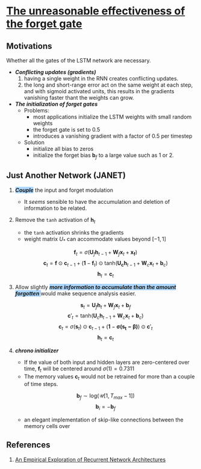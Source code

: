 # [The unreasonable effectiveness of the forget gate](https://arxiv.org/abs/1804.04849)

## Motivations

Whether all the gates of the LSTM network are necessary.

* _**Conflicting updates (gradients)**_
  1. having a single weight in the RNN creates conflicting updates.
  2. the long and short-range error act on the same weight at each step, and with sigmoid activated units, this results in the gradients vanishing faster thant the weights can grow.
* _**The initialization of forget gates**_
  * Problems:
    * most applications initialize the LSTM weights with small random weights
    * the forget gate is set to 0.5
    * introduces a vanishing gradient with a factor of 0.5 per timestep
  * Solution
    * initialize all bias to zeros
    * initialize the forget bias $\mathbf{b}_f$ to a large value such as 1 or 2.

## Just Another Network (JANET)

1. <span style="background-color:#ACD6FF;">_**Couple**_</span> the input and forget modulation
    * It *seems* sensible to have the accumulation and deletion of information to be related.
1. Remove the `tanh` activation of $\mathbf{h}_t$
    * the `tanh` activation shrinks the gradients
    * weight matrix $U_{*}$ can accommodate values beyond $[-1, 1]$

    $$\mathbf{f}_t = \sigma(\mathbf{U}_f\mathbf{h}_{t-1} + \mathbf{W}_f\mathbf{x}_t+\mathbf{x_f})$$
    $$\mathbf{c}_t = \mathbf{f} \odot \mathbf{c}_{t-1} + (\mathbf{1} - \mathbf{f}_t) \odot \text{tanh}(\mathbf{U_c}\mathbf{h}_{t-1} + \mathbf{W}_c\mathbf{x}_t + \mathbf{b}_c)$$
    $$\mathbf{h}_t = \mathbf{c}_t$$

1. Allow slightly <span style="background-color:#ACD6FF;">_**more information to accumulate than the amount forgotten**_ </span> would make sequence analysis easier.

    $$ \mathbf{s}_t = \mathbf{U}_f\mathbf{h}_t + \mathbf{W}_f\mathbf{x}_t + \mathbf{b}_f$$
    $$ \mathbf{c}'_t = \text{tanh}(\mathbf{U}_c\mathbf{h}_{t-1} + \mathbf{W}_c\mathbf{x}_t + \mathbf{b}_c)$$
    $$\mathbf{c}_t = \sigma(\mathbf{s}_t) \odot \mathbf{c}_{t-1} + (\mathbf{1} - \mathbf{\sigma(\mathbf{s}_t - \beta)}) \odot \mathbf{c}'_t$$
    $$\mathbf{h}_t = \mathbf{c}_t$$
1. _**chrono initializer**_
    * If the value of both input and hidden layers are zero-centered over time, $\mathbf{f}_t$ will be centered around $\sigma(1) = 0.7311$
    * The memory values $\mathbf{c}_t$ would not be retrained for more than a couple of time steps.


    $$\mathbf{b}_f \sim \text{log}(\mathcal{U}[1, T_{max} - 1]) $$
    $$\mathbf{b}_i = -\mathbf{b}_{f}$$

    * an elegant implementation of skip-like connections between the memory cells over


## References

1. [An Empirical Exploration of Recurrent Network Architectures](http://proceedings.mlr.press/v37/jozefowicz15.pdf?utm_campaign=Revue%20newsletter&utm_medium=Newsletter&utm_source=revue)
